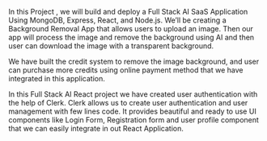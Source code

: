 In this Project , we will build and deploy a Full Stack AI SaaS Application Using MongoDB, Express, React, and Node.js. We’ll be creating a Background Removal App that allows users to upload an image. 
Then our app will process the image and remove the background using AI and then user can download the image with a transparent background.

We have built the credit system to remove the image background, and user can purchase more credits using online payment method that we have integrated in this application.

In this Full Stack AI React project we have created user authentication with the help of Clerk. Clerk allows us to create user authentication and user management with few lines code. It provides beautiful and ready to use UI components like Login Form, Registration form and user profile component that we can easily integrate in out React Application.
